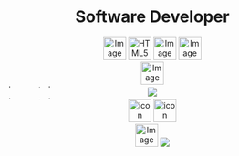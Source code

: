 <h1 align="center">Software Developer</h1>

<div align="center">
        <img src="https://avatars.githubusercontent.com/u/20243897?s=200&v=4" alt="Image ADVPL TOTVS" width="40px">
        <img src="https://camo.githubusercontent.com/da7acacadecf91d6dc02efcd2be086bb6d78ddff19a1b7a0ab2755a6fda8b1e9/68747470733a2f2f63646e2e6a7364656c6976722e6e65742f67682f64657669636f6e732f64657669636f6e2f69636f6e732f68746d6c352f68746d6c352d6f726967696e616c2e737667" alt="HTML5" width="40px">
        <img src="https://camo.githubusercontent.com/2e496d4bfc6f753ddca87b521ce95c88219f77800212ffa6d4401ad368c82170/68747470733a2f2f63646e2e6a7364656c6976722e6e65742f67682f64657669636f6e732f64657669636f6e2f69636f6e732f637373332f637373332d6f726967696e616c2e737667" alt="Image Css3" width="40px">
        <img src="https://camo.githubusercontent.com/900baefb89e187c8b32cdbb3b440d1502fe8f30a1a335cc5dc5868af0142f8b1/68747470733a2f2f63646e2e6a7364656c6976722e6e65742f67682f64657669636f6e732f64657669636f6e2f69636f6e732f6e6f64656a732f6e6f64656a732d6f726967696e616c2e737667" alt="Image Javascript" width="40px">
</div> 
<div align="center">
        <img src="https://camo.githubusercontent.com/cdd289ae72f33665800bc6a63936d5afa0454214d520945780894151112a055f/68747470733a2f2f63646e2e6a7364656c6976722e6e65742f67682f64657669636f6e732f64657669636f6e2f69636f6e732f6669676d612f6669676d612d6f726967696e616c2e737667" alt="Image Figma" width="40px">
</div> 

<img src="https://ci4.googleusercontent.com/proxy/J7UPgH3sRbzrarJs7SMbuE6sWkgCT5SuUHTOO0XQtG0OZKqSzY7-M6r0vDBPnEtS3pK_AzBrTBE4mnHUi1RRDQ7PWawrdNOfRUFYC2r4-rSb1svAGTUnF2jELEGLm1YHO393JfVVVJl88iusrqBVd1sIzJjHPuAUqcyyxOpy=s0-d-e1-ft#https://images-na.ssl-images-amazon.com/images/G/01/kindle/merch/2019/CXL-1347/alexa-bar_223px-width_v2.gif" alt="bar-central" width="100%" height ="5px">

<div align="center">
        <img src= "https://github-readme-stats.vercel.app/api/top-langs/?username=viniciusdmorais&layout=compact&langs_count=7&theme=github_dark">
</div>
 
 <img src="https://ci4.googleusercontent.com/proxy/J7UPgH3sRbzrarJs7SMbuE6sWkgCT5SuUHTOO0XQtG0OZKqSzY7-M6r0vDBPnEtS3pK_AzBrTBE4mnHUi1RRDQ7PWawrdNOfRUFYC2r4-rSb1svAGTUnF2jELEGLm1YHO393JfVVVJl88iusrqBVd1sIzJjHPuAUqcyyxOpy=s0-d-e1-ft#https://images-na.ssl-images-amazon.com/images/G/01/kindle/merch/2019/CXL-1347/alexa-bar_223px-width_v2.gif" alt="bar-central" width="100%" height ="5px">
  
<div align="center">         
        <a href="https://www.linkedin.com/in/viniciusdemoraismendes" target="_blank"><img src="https://cdn-icons-png.flaticon.com/512/3992/3992606.png" alt="icon linkedin" width="40px"></a>
        <a href="https://www.instagram.com/_vinymorais_" target="_blank"><img src="https://cdn-icons-png.flaticon.com/512/2111/2111463.png" alt="icon instagram" width="40px"></a>
</div>
        <div align="center">
                <img                            src="https://camo.githubusercontent.com/6c8e86dfc77346d4388b8e064db73017a210f18e2cd18e74779ea34f2d630f4a/68747470733a2f2f63646e2e6a7364656c6976722e6e65742f67682f64657669636f6e732f64657669636f6e2f69636f6e732f6769746875622f6769746875622d6f726967696e616c2e737667" alt="Image GitHub" width="40px">                
                <img src="https://komarev.com/ghpvc/?username=viniciusdmoais&label=PROFILE+VIEWS">
        </div>
